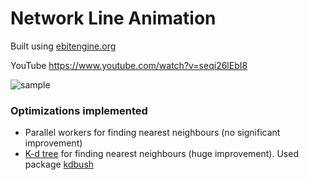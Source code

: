 # Network Line Animation

Built using [ebitengine.org](https://ebitengine.org/)

YouTube https://www.youtube.com/watch?v=seqi26lEbI8

![sample](https://user-images.githubusercontent.com/120729657/208117098-b79c154a-5297-4d6f-9ec2-cc30d121e0fc.png)

### Optimizations implemented

- Parallel workers for finding nearest neighbours (no significant improvement)
- [K-d tree](https://en.wikipedia.org/wiki/K-d_tree) for finding nearest neighbours (huge improvement). Used package [kdbush](https://github.com/MadAppGang/kdbush)
